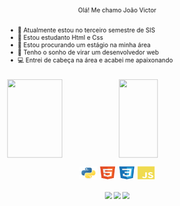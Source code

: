<div align="center"> 
<p> Olá! Me chamo João Victor </p>
</div>

##

- 🏫 Atualmente estou no terceiro semestre de SIS
- 📘 Estou estudanto Html e Css
- 💼 Estou procurando um estágio na minha área
- 💬 Tenho o sonho de virar um desenvolvedor web
- 💻 Entrei de cabeça na área e acabei me apaixonando


 ##

<div display="flex">
<img width="50%" height="180em" src="https://github-readme-stats.vercel.app/api?username=joaomagalha&show_icons=true&theme=radical">
<img width="42%" height="180em" src="https://github-readme-stats.vercel.app/api/top-langs/?username=joaomagalha&layout=compact&theme=radical">
</div>

<div align="center" style="display: inline_block"><br>
  <img align="center" alt="Rafa-Python" height="30" width="40" src="https://raw.githubusercontent.com/devicons/devicon/master/icons/python/python-original.svg">
  <img align="center" alt="Rafa-HTML" height="30" width="40" src="https://raw.githubusercontent.com/devicons/devicon/master/icons/html5/html5-original.svg">
  <img align="center" alt="Rafa-CSS" height="30" width="40" src="https://raw.githubusercontent.com/devicons/devicon/master/icons/css3/css3-original.svg">
  <img align="center" alt="Rafa-Js" height="30" width="40" src="https://raw.githubusercontent.com/devicons/devicon/master/icons/javascript/javascript-plain.svg">
</div>

##

<div align="center">
  <a href="https://instagram.com/joaovictormagalhaescunto_" target="_blank"><img src="https://img.shields.io/badge/-Instagram-%23E4405F?style=for-the-badge&logo=instagram&logoColor=white" target="_blank"></a>
  <a href = "mailto:magalhaesjoaovictor81@gmail.com"><img src="https://img.shields.io/badge/-Gmail-%23333?style=for-the-badge&logo=gmail&logoColor=white" target="_blank"></a>
  <a href="https://www.linkedin.com/in/joão-victor-magalhães-cunto-100105276" target="_blank"><img src="https://img.shields.io/badge/-LinkedIn-%230077B5?style=for-the-badge&logo=linkedin&logoColor=white" target="_blank"></a> 
</div>





